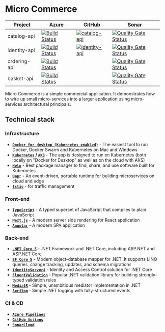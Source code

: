 # Micro Commerce

| Project      | Azure                                                                                                                                                                                                |GitHub                                                                                                                                                                                                        |Sonar                                                                                                                                                                   |
|--------------|------------------------------------------------------------------------------------------------------------------------------------------------------------------------------------------------------|--------------------------------------------------------------------------------------------------------------------------------------------------------------------------------------------------------------|------------------------------------------------------------------------------------------------------------------------------------------------------------------------|
| catalog-api  | [![Build Status](https://dev.azure.com/micro-commerce/micro-commerce/_apis/build/status/catalog-api?branchName=master)](https://dev.azure.com/micro-commerce/micro-commerce/_build/latest?definitionId=1&branchName=master) | [![catalog-api](https://github.com/baotoq/micro-commerce/actions/workflows/catalog-api.yml/badge.svg)](https://github.com/baotoq/micro-commerce/actions/workflows/catalog-api.yml)    | [![Quality Gate Status](https://sonarcloud.io/api/project_badges/measure?project=catalog-api&metric=alert_status)](https://sonarcloud.io/dashboard?id=catalog-api)     |
| identity-api | [![Build Status](https://dev.azure.com/micro-commerce/micro-commerce/_apis/build/status/identity-api?branchName=master)](https://dev.azure.com/micro-commerce/micro-commerce/_build/latest?definitionId=2&branchName=master)| [![identity-api](https://github.com/baotoq/micro-commerce/actions/workflows/identity-api.yml/badge.svg)](https://github.com/baotoq/micro-commerce/actions/workflows/identity-api.yml) | [![Quality Gate Status](https://sonarcloud.io/api/project_badges/measure?project=identity-api&metric=alert_status)](https://sonarcloud.io/dashboard?id=identity-api)   |
| ordering-api | [![Build Status](https://dev.azure.com/micro-commerce/micro-commerce/_apis/build/status/odering-api?branchName=master)](https://dev.azure.com/micro-commerce/micro-commerce/_build/latest?definitionId=3&branchName=master) |                                                                                                                                                                                       | [![Quality Gate Status](https://sonarcloud.io/api/project_badges/measure?project=ordering-api&metric=alert_status)](https://sonarcloud.io/dashboard?id=ordering-api)   |
| basket-api   | [![Build Status](https://dev.azure.com/micro-commerce/micro-commerce/_apis/build/status/basket-api?branchName=master)](https://dev.azure.com/micro-commerce/micro-commerce/_build/latest?definitionId=4&branchName=master)  |                                                                                                                                                                                       | [![Quality Gate Status](https://sonarcloud.io/api/project_badges/measure?project=basket-api&metric=alert_status)](https://sonarcloud.io/dashboard?id=basket-api)       |

Micro Commerce is a simple commercial application.
It demonstrates how to wire up small micro-services into a larger application using micro-services architectural principals.

## Technical stack

### Infrastructure

- **[`Docker for desktop (Kubernetes enabled)`](https://www.docker.com/products/docker-desktop)** - The easiest tool to run Docker, Docker Swarm and Kubernetes on Mac and Windows
- **[`Kubernetes`](https://kubernetes.io) / [`AKS`](https://docs.microsoft.com/en-us/azure/aks)** - The app is designed to run on Kubernetes (both locally on "Docker for Desktop" as well as on the cloud with AKS)
- **[`Helm`](https://helm.sh)** - Best package manager to find, share, and use software built for Kubernetes
- **[`Dapr`](https://dapr.io)** - An event-driven, portable runtime for building microservices on cloud and edge
- **[`Istio`](https://istio.io)** - for traffic management

### Front-end

- **[`TypeScript`](https://www.typescriptlang.org)** - A typed superset of JavaScript that compiles to plain JavaScript
- **[`Next.js`](https://nextjs.org)** - A modern server side rendering for React application
- **[`Angular`](https://angular.io/)** - A modern SPA application
  
### Back-end

- **[`.NET Core 5`](https://dotnet.microsoft.com/download)** - .NET Framework and .NET Core, including ASP.NET and ASP.NET Core
- **[`EF Core 5`](https://github.com/dotnet/efcore)** - Modern object-database mapper for .NET. It supports LINQ queries, change tracking, updates, and schema migrations
- **[`IdentityServer4`](https://identityserver.io)** - Identity and Access Control solution for .NET Core
- **[`FluentValidation`](https://github.com/FluentValidation/FluentValidation)** - Popular .NET validation library for building strongly-typed validation rules
- **[`MediatR`](https://github.com/jbogard/MediatR)** - Simple, unambitious mediator implementation in .NET
- **[`Serilog`](https://github.com/serilog/serilog)** - Simple .NET logging with fully-structured events

### CI & CD

- **[`Azure Pipelines`](https://azure.microsoft.com/en-us/services/devops/pipelines)**
- **[`GitHub Actions`](https://github.com/features/actions)**
- **[`SonarCloud`](https://sonarcloud.io/)**
